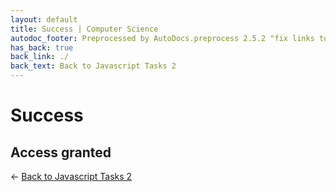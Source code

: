 ```yaml
---
layout: default
title: Success | Computer Science
autodoc_footer: Preprocessed by AutoDocs.preprocess 2.5.2 "fix links to documents" ⓒ Starwort, 2020
has_back: true
back_link: ./
back_text: Back to Javascript Tasks 2
---
```


# Success

## Access granted

← [Back to Javascript Tasks 2](./index.html)
